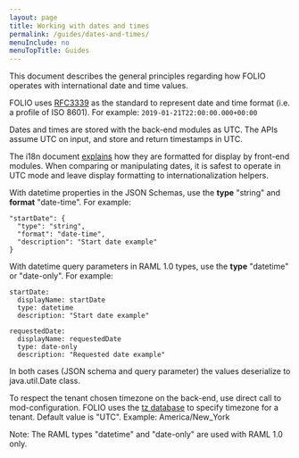 ```yaml
---
layout: page
title: Working with dates and times
permalink: /guides/dates-and-times/
menuInclude: no
menuTopTitle: Guides
---
```


This document describes the general principles regarding how FOLIO operates with international date and time values.

FOLIO uses [RFC3339](https://www.ietf.org/rfc/rfc3339.txt) as the standard to represent date and time format (i.e. a profile of ISO 8601).
For example: `2019-01-21T22:00:00.000+00:00`

Dates and times are stored with the back-end modules as UTC.
The APIs assume UTC on input, and store and return timestamps in UTC.

The i18n document [explains](https://github.com/folio-org/stripes/blob/master/doc/i18n.md#dates-and-times) how they are formatted for display by front-end modules.
When comparing or manipulating dates, it is safest to operate in UTC mode and leave display formatting to internationalization helpers.

With datetime properties in the JSON Schemas, use the **type** "string" and **format** "date-time".
For example:

```
"startDate": {
  "type": "string",
  "format": "date-time",
  "description": "Start date example"
}
```

With datetime query parameters in RAML 1.0 types, use the **type** "datetime" or "date-only".
For example:

```
startDate:
  displayName: startDate
  type: datetime
  description: "Start date example"

requestedDate:
  displayName: requestedDate
  type: date-only
  description: "Requested date example"
```

In both cases (JSON schema and query parameter) the values deserialize to java.util.Date class.

To respect the tenant chosen timezone on the back-end, use direct call to mod-configuration.
FOLIO uses the [tz database](https://en.wikipedia.org/wiki/Tz_database) to specify timezone for a tenant.
Default value is "UTC".
Example: America/New_York

Note: The RAML types "datetime" and "date-only" are used with RAML 1.0 only.

